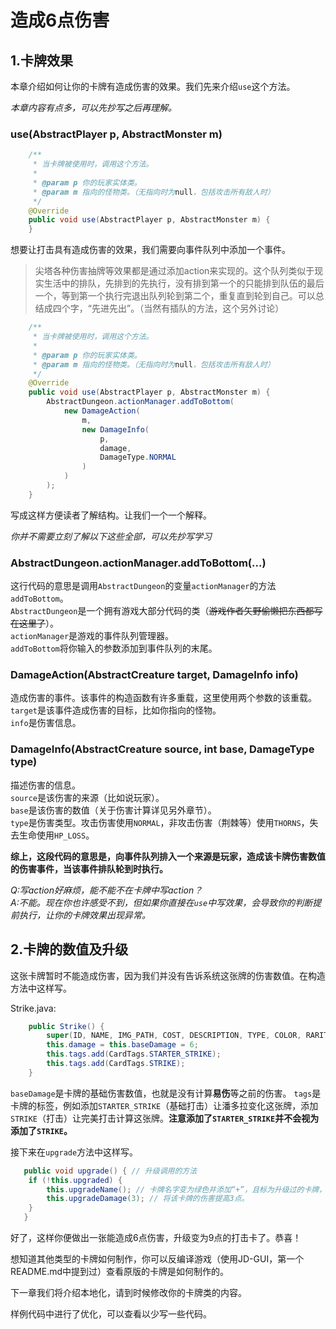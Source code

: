 # 造成6点伤害

## 1.卡牌效果
本章介绍如何让你的卡牌有造成伤害的效果。我们先来介绍`use`这个方法。

*本章内容有点多，可以先抄写之后再理解。*

### use(AbstractPlayer p, AbstractMonster m)

```java
    /**
     * 当卡牌被使用时，调用这个方法。
     * 
     * @param p 你的玩家实体类。
     * @param m 指向的怪物类。（无指向时为null，包括攻击所有敌人时）
     */
    @Override
    public void use(AbstractPlayer p, AbstractMonster m) {
    }
```

想要让打击具有造成伤害的效果，我们需要向事件队列中添加一个事件。

> 尖塔各种伤害抽牌等效果都是通过添加action来实现的。这个队列类似于现实生活中的排队，先排到的先执行，没有排到第一个的只能排到队伍的最后一个，等到第一个执行完退出队列轮到第二个，重复直到轮到自己。可以总结成四个字，“先进先出”。（当然有插队的方法，这个另外讨论）

```java
    /**
     * 当卡牌被使用时，调用这个方法。
     * 
     * @param p 你的玩家实体类。
     * @param m 指向的怪物类。（无指向时为null，包括攻击所有敌人时）
     */
    @Override
    public void use(AbstractPlayer p, AbstractMonster m) {
        AbstractDungeon.actionManager.addToBottom(
            new DamageAction(
                m,
                new DamageInfo(
                    p,
                    damage,
                    DamageType.NORMAL
                )
            )
        );
    }
```

写成这样方便读者了解结构。让我们一个一个解释。

*你并不需要立刻了解以下这些全部，可以先抄写学习*

### AbstractDungeon.actionManager.addToBottom(...)
这行代码的意思是调用`AbstractDungeon`的变量`actionManager`的方法`addToBottom`。<br>
`AbstractDungeon`是一个拥有游戏大部分代码的类（~~游戏作者矢野偷懒把东西都写在这里了~~）。<br>
`actionManager`是游戏的事件队列管理器。<br>
`addToBottom`将你输入的参数添加到事件队列的末尾。<br>

### DamageAction(AbstractCreature target, DamageInfo info)
造成伤害的事件。该事件的构造函数有许多重载，这里使用两个参数的该重载。<br>
`target`是该事件造成伤害的目标，比如你指向的怪物。<br>
`info`是伤害信息。

### DamageInfo(AbstractCreature source, int base, DamageType type)
描述伤害的信息。<br>
`source`是该伤害的来源（比如说玩家）。<br>
`base`是该伤害的数值（关于伤害计算详见另外章节）。<br>
`type`是伤害类型。攻击伤害使用`NORMAL`，非攻击伤害（荆棘等）使用`THORNS`，失去生命使用`HP_LOSS`。

<b>综上，这段代码的意思是，向事件队列排入一个来源是玩家，造成该卡牌伤害数值的伤害事件，当该事件排队轮到时执行。</b>

*Q:写action好麻烦，能不能不在卡牌中写action？*<br>
*A:不能。现在你也许感受不到，但如果你直接在`use`中写效果，会导致你的判断提前执行，让你的卡牌效果出现异常。*

## 2.卡牌的数值及升级

这张卡牌暂时不能造成伤害，因为我们并没有告诉系统这张牌的伤害数值。在构造方法中这样写。

Strike.java:
```java
    public Strike() {
        super(ID, NAME, IMG_PATH, COST, DESCRIPTION, TYPE, COLOR, RARITY, TARGET);
        this.damage = this.baseDamage = 6;
        this.tags.add(CardTags.STARTER_STRIKE);
        this.tags.add(CardTags.STRIKE);
    }
```
`baseDamage`是卡牌的基础伤害数值，也就是没有计算<b>易伤</b>等之前的伤害。<nr>
`tags`是卡牌的标签，例如添加`STARTER_STRIKE`（基础打击）让潘多拉变化这张牌，添加`STRIKE`（打击）让完美打击计算这张牌。<b>注意添加了`STARTER_STRIKE`并不会视为添加了`STRIKE`。</b>

接下来在`upgrade`方法中这样写。
```java
   public void upgrade() { // 升级调用的方法
    if (!this.upgraded) {
        this.upgradeName(); // 卡牌名字变为绿色并添加“+”，且标为升级过的卡牌，之后不能再升级。
        this.upgradeDamage(3); // 将该卡牌的伤害提高3点。
    }
   }
```

好了，这样你便做出一张能造成6点伤害，升级变为9点的打击卡了。恭喜！

想知道其他类型的卡牌如何制作，你可以反编译游戏（使用JD-GUI，第一个README.md中提到过）查看原版的卡牌是如何制作的。

下一章我们将介绍本地化，请到时候修改你的卡牌类的内容。

样例代码中进行了优化，可以查看以少写一些代码。